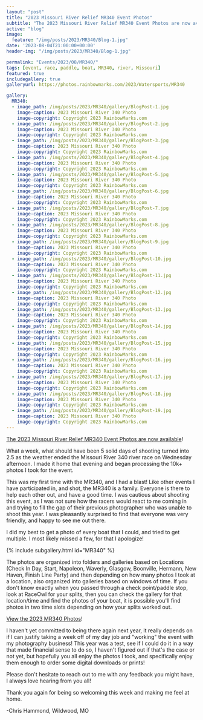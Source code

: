 ```yaml
---
layout: "post"
title: "2023 Missouri River Relief MR340 Event Photos"
subtitle: "The 2023 Missouri River Relief MR340 Event Photos are now available!"
active: "blog"
image:
  feature: "/img/posts/2023/MR340/Blog-1.jpg"
date: '2023-08-04T21:00:00+00:00'
header-img: "/img/posts/2023/MR340/Blog-1.jpg"

permalink: "Events/2023/08/MR340/"
tags: [event, race, paddle, boat, MR340, river, Missouri]
featured: true
includegallery: true
galleryurl: https://photos.rainbowmarks.com/2023/Watersports/MR340

gallery:
  MR340:
  - image_path: /img/posts/2023/MR340/gallery/BlogPost-1.jpg
    image-caption: 2023 Missouri River 340 Photo
    image-copyright: Copyright 2023 RainbowMarks.com
  - image_path: /img/posts/2023/MR340/gallery/BlogPost-2.jpg
    image-caption: 2023 Missouri River 340 Photo
    image-copyright: Copyright 2023 RainbowMarks.com
  - image_path: /img/posts/2023/MR340/gallery/BlogPost-3.jpg
    image-caption: 2023 Missouri River 340 Photo
    image-copyright: Copyright 2023 RainbowMarks.com
  - image_path: /img/posts/2023/MR340/gallery/BlogPost-4.jpg
    image-caption: 2023 Missouri River 340 Photo
    image-copyright: Copyright 2023 RainbowMarks.com
  - image_path: /img/posts/2023/MR340/gallery/BlogPost-5.jpg
    image-caption: 2023 Missouri River 340 Photo
    image-copyright: Copyright 2023 RainbowMarks.com
  - image_path: /img/posts/2023/MR340/gallery/BlogPost-6.jpg
    image-caption: 2023 Missouri River 340 Photo
    image-copyright: Copyright 2023 RainbowMarks.com
  - image_path: /img/posts/2023/MR340/gallery/BlogPost-7.jpg
    image-caption: 2023 Missouri River 340 Photo
    image-copyright: Copyright 2023 RainbowMarks.com
  - image_path: /img/posts/2023/MR340/gallery/BlogPost-8.jpg
    image-caption: 2023 Missouri River 340 Photo
    image-copyright: Copyright 2023 RainbowMarks.com
  - image_path: /img/posts/2023/MR340/gallery/BlogPost-9.jpg
    image-caption: 2023 Missouri River 340 Photo
    image-copyright: Copyright 2023 RainbowMarks.com
  - image_path: /img/posts/2023/MR340/gallery/BlogPost-10.jpg
    image-caption: 2023 Missouri River 340 Photo
    image-copyright: Copyright 2023 RainbowMarks.com
  - image_path: /img/posts/2023/MR340/gallery/BlogPost-11.jpg
    image-caption: 2023 Missouri River 340 Photo
    image-copyright: Copyright 2023 RainbowMarks.com
  - image_path: /img/posts/2023/MR340/gallery/BlogPost-12.jpg
    image-caption: 2023 Missouri River 340 Photo
    image-copyright: Copyright 2023 RainbowMarks.com
  - image_path: /img/posts/2023/MR340/gallery/BlogPost-13.jpg
    image-caption: 2023 Missouri River 340 Photo
    image-copyright: Copyright 2023 RainbowMarks.com
  - image_path: /img/posts/2023/MR340/gallery/BlogPost-14.jpg
    image-caption: 2023 Missouri River 340 Photo
    image-copyright: Copyright 2023 RainbowMarks.com
  - image_path: /img/posts/2023/MR340/gallery/BlogPost-15.jpg
    image-caption: 2023 Missouri River 340 Photo
    image-copyright: Copyright 2023 RainbowMarks.com
  - image_path: /img/posts/2023/MR340/gallery/BlogPost-16.jpg
    image-caption: 2023 Missouri River 340 Photo
    image-copyright: Copyright 2023 RainbowMarks.com
  - image_path: /img/posts/2023/MR340/gallery/BlogPost-17.jpg
    image-caption: 2023 Missouri River 340 Photo
    image-copyright: Copyright 2023 RainbowMarks.com
  - image_path: /img/posts/2023/MR340/gallery/BlogPost-18.jpg
    image-caption: 2023 Missouri River 340 Photo
    image-copyright: Copyright 2023 RainbowMarks.com
  - image_path: /img/posts/2023/MR340/gallery/BlogPost-19.jpg
    image-caption: 2023 Missouri River 340 Photo
    image-copyright: Copyright 2023 RainbowMarks.com
---
```

[The 2023 Missouri River Relief MR340 Event Photos are now available](https://photos.rainbowmarks.com/2023/Watersports/MR340)!

What a week, what should have been 5 solid days of shooting turned into 2.5 as the weather ended the Missouri River 340 river race on Wednesday afternoon. I made it home that evening and began processing the 10k+ photos I took for the event.

This was my first time with the MR340, and I had a blast! Like other events I have participated in, and shot, the MR340 is a family. Everyone is there to help each other out, and have a good time. I was cautious about shooting this event, as I was not sure how the racers would react to me coming in and trying to fill the gap of their previous photographer who was unable to shoot this year. I was pleasantly surprised to find that everyone was very friendly, and happy to see me out there.

I did my best to get a photo of every boat that I could, and tried to get multiple. I most likely missed a few, for that I apologize! 

{% include subgallery.html id="MR340" %}

The photos are organized into folders and galleries based on Locations (Check In Day, Start, Napoleon, Waverly, Glasgow, Boonville, Hermann, New Haven, Finish Line Party) and then depending on how many photos I took at a location, also organized into galleries based on windows of time. If you don't know exactly when you passed through a check point/paddle stop, look at RaceOwl for your splits, then you can check the gallery for that location/time and find the photos of your boat, it is possible you'll find photos in two time slots depending on how your splits worked out.

[View the 2023 MR340 Photos](https://photos.rainbowmarks.com/2023/Watersports/MR340)!

I haven't yet committed to being there again next year, it really depends on if I can justify taking a week off of my day job and "working" the event with my photography business! This year was a test, see if I could do it in a way that made financial sense to do so, I haven't figured out if that's the case or not yet, but hopefully you all enjoy the photos I took, and specifically enjoy them enough to order some digital downloads or prints!

Please don't hesitate to reach out to me with any feedback you might have, I always love hearing from you all!

Thank you again for being so welcoming this week and making me feel at home.

-Chris Hammond, Wildwood, MO
